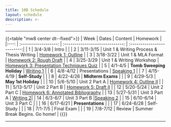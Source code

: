 ```yaml
---
title: 10B Schedule
layout: schedule
description: >-
---
```


---
{{<table "mw8 center dt--fixed">}}
| Week |          Dates          |                 Content                      |             Homework      |             
|:---: |    :------------------: |             :-----------------------------:  | :-------------------------:|
|  1   |  3/4-3/8                | Intro                                        |          |
|  2   |  3/11-3/15              | Unit 1 & Writing Process & Thesis Writing    | [Homework 1: Outline](sks/spring2024/10B-english/homework1/)         |
|  3   |  3/18-3/22              | Unit 1 & MLA Format                          | [Homework 2: Rough Draft](sks/spring2024/10B-english/homework2/)         |
|  4   |  3/25-3/29              | Unit 1 & Writing Workshop                    | [Homework 3: Presentation Techniques Quiz](https://forms.office.com/Pages/ResponsePage.aspx?id=u5ghSHuuJUuLem1_Mvqgg6HvWFsYWI1ElVJUNg5Ze9ZUNTlaSjlEWkpKUklGSVZTSEFGNzJCS1pJRy4u)  |
|  5   |  4/1-4/5                | **Tomb Sweeping Holiday**                    | [Writing 1](sks/spring2024/10B-english/assignment1/)          |
|  6   |  4/8-4/12               | Presentations                                | [Speaking 1](sks/spring2024/10B-english/assignment2/)        |
|  7   |  4/15-4/19              | **Self-Study**                               |          |
|  8   |  4/22-4/26              | **Midterm Exams**                            |           |
|  9   |  4/29-5/3               | **May 1st Holiday**                          |          |
|  10  |  5/6-5/10               | Unit 2 Part A                                | [Homework 4: Outline II](sks/spring2024/10B-english/homework4/)     |
|  11  |  5/13-5/17              | Unit 2 Part B                                | [Homework 5: Draft II](sks/spring2024/10B-english/homework5/)                  |
|  12  |  5/20-5/24              | Unit 2 Part C                                | [Homework 6: Annotated Bibliography](sks/spring2024/10B-english/homework6/) |
|  13  |  5/27-5/31              | Unit 3 Part A                                |  [Writing 2](sks/spring2024/10B-english/assignment3)|
|  14  |  6/3-6/7                | Unit 3 Part B                                |[Speaking 2](sks/spring2024/10B-english/assignment4) |
|  15  |  6/10-6/14              | Unit 3 Part C                                |             |
|  16  |  6/17-6/21              | **Presentations**                            | |
|  17  |  6/24-6/28              | Self-Study                                   |             |
|  18  |  7/1-7/5                | Final Exam                                   |          |
|  19  |  7/8-7/12               | Review                                       | Summer Break Begins. Go home! |
{{</table>}}

---
